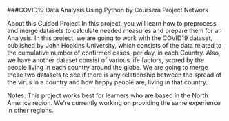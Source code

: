 ###COVID19 Data Analysis Using Python
by Coursera Project Network

About this Guided Project
In this project, you will learn how to preprocess and merge datasets to calculate needed measures and prepare them for an Analysis. In this project, we are going to work with the COVID19 dataset, published by John Hopkins University, which consists of the data related to the cumulative number of confirmed cases, per day, in each Country. Also, we have another dataset consist of various life factors, scored by the people living in each country around the globe.  We are going to merge these two datasets to see if there is any relationship between the spread of the virus in a country and how happy people are, living in that country.

Notes: This project works best for learners who are based in the North America region. We’re currently working on providing the same experience in other regions.
